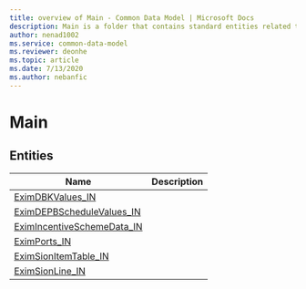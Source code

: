 ```yaml
---
title: overview of Main - Common Data Model | Microsoft Docs
description: Main is a folder that contains standard entities related to the Common Data Model.
author: nenad1002
ms.service: common-data-model
ms.reviewer: deonhe
ms.topic: article
ms.date: 7/13/2020
ms.author: nebanfic
---
```


# Main


## Entities

|Name|Description|
|---|---|
|[EximDBKValues_IN](EximDBKValues_IN.md)||
|[EximDEPBScheduleValues_IN](EximDEPBScheduleValues_IN.md)||
|[EximIncentiveSchemeData_IN](EximIncentiveSchemeData_IN.md)||
|[EximPorts_IN](EximPorts_IN.md)||
|[EximSionItemTable_IN](EximSionItemTable_IN.md)||
|[EximSionLine_IN](EximSionLine_IN.md)||
